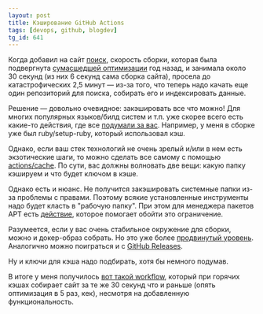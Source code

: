 ```yaml
---
layout: post
title: Кэширование GitHub Actions
tags: [devops, github, blogdev]
tg_id: 641
---
```

Когда добавил на сайт [поиск](/2025/07/23/koka-search.html), скорость сборки, которая была подвергнута [сумасшедшей оптимизации](/2024/06/20/optimizing-site-build.html) год назад, и занимала около 30 секунд (из них 6 секунд сама сборка сайта), просела до катастрофических 2,5 минут — из-за того, что теперь надо качать еще один репозиторий для поиска, собирать его и индексировать данные.

Решение — довольно очевидное: закэшировать все что можно! Для многих популярных языков/билд систем и т.п. уже скорее всего есть какие-то действия, где все [подумали за вас](https://github.com/actions/cache/blob/main/examples.md). Например, у меня в сборке уже был ruby/setup-ruby, который использовал кэш.

Однако, если ваш стек технологий не очень зрелый и/или в нем есть экзотические шаги, то можно сделать все самому с помощью [actions/cache](https://github.com/actions/cache). По сути, вас должны волновать две вещи: какую папку кэшируем и что будет ключом в кэше.

Однако есть и нюанс. Не получится закэшировать системные папки из-за проблемы с правами. Поэтому всякие установленные инструменты надо будет класть в "рабочую папку". При этом для менеджера пакетов APT есть [действие](https://github.com/awalsh128/cache-apt-pkgs-action), которое помогает обойти это ограничение.

Разумеется, если у вас очень стабильное окружение для сборки, можно и докер-образ собрать. Но это уже более [продвинутый уровень](https://docs.github.com/en/actions/tutorials/publish-packages/publish-docker-images). Аналогично можно поиграться и с [GitHub Releases](https://docs.github.com/en/repositories/releasing-projects-on-github/about-releases).

Ну и ключи для кэша надо подбирать, хотя бы немного подумав.

В итоге у меня получилось [вот такой workflow](https://github.com/ov7a/ov7a.github.io/blob/942c7b7931404be5eb31e879346f63e369aca16f/.github/workflows/deploy.yml), который при горячих кэшах собирает сайт за те же 30 секунд что и раньше (опять оптимизация в 5 раз, кек), несмотря на добавленную функциональность.

